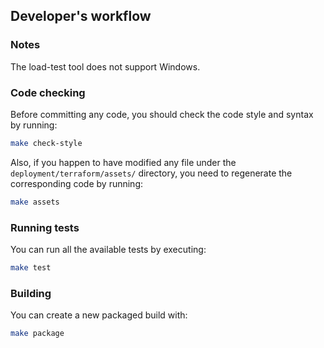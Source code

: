 ## Developer's workflow
### Notes
The load-test tool does not support Windows.

### Code checking

Before committing any code, you should check the code style and syntax by running:

```sh
make check-style
```

Also, if you happen to have modified any file under the `deployment/terraform/assets/` directory, you need to regenerate the corresponding code by running:

```sh
make assets
```

### Running tests

You can run all the available tests by executing:

```sh
make test
```

### Building

You can create a new packaged build with:

```sh
make package
```


